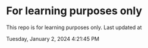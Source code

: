 # For learning purposes only
This repo is for learning purposes only.
Last updated at

Tuesday, January 2, 2024 4:21:45 PM

